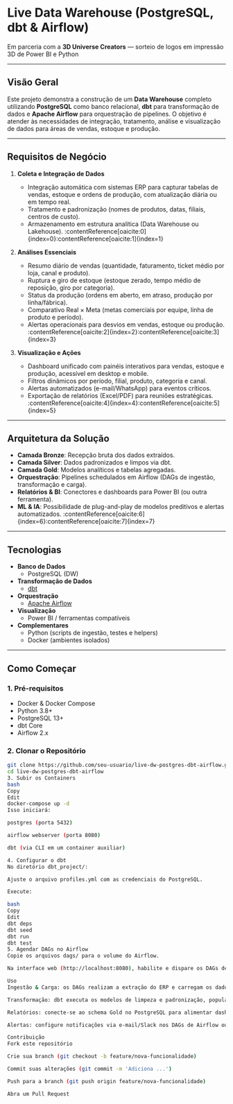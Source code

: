 # Live Data Warehouse (PostgreSQL, dbt & Airflow)

Em parceria com a **3D Universe Creators** — sorteio de logos em impressão 3D de Power BI e Python

---

## Visão Geral

Este projeto demonstra a construção de um **Data Warehouse** completo utilizando **PostgreSQL** como banco relacional, **dbt** para transformação de dados e **Apache Airflow** para orquestração de pipelines. O objetivo é atender às necessidades de integração, tratamento, análise e visualização de dados para áreas de vendas, estoque e produção.

---

## Requisitos de Negócio

1. **Coleta e Integração de Dados**  
   - Integração automática com sistemas ERP para capturar tabelas de vendas, estoque e ordens de produção, com atualização diária ou em tempo real.  
   - Tratamento e padronização (nomes de produtos, datas, filiais, centros de custo).  
   - Armazenamento em estrutura analítica (Data Warehouse ou Lakehouse). :contentReference[oaicite:0]{index=0}:contentReference[oaicite:1]{index=1}

2. **Análises Essenciais**  
   - Resumo diário de vendas (quantidade, faturamento, ticket médio por loja, canal e produto).  
   - Ruptura e giro de estoque (estoque zerado, tempo médio de reposição, giro por categoria).  
   - Status da produção (ordens em aberto, em atraso, produção por linha/fábrica).  
   - Comparativo Real × Meta (metas comerciais por equipe, linha de produto e período).  
   - Alertas operacionais para desvios em vendas, estoque ou produção. :contentReference[oaicite:2]{index=2}:contentReference[oaicite:3]{index=3}

3. **Visualização e Ações**  
   - Dashboard unificado com painéis interativos para vendas, estoque e produção, acessível em desktop e mobile.  
   - Filtros dinâmicos por período, filial, produto, categoria e canal.  
   - Alertas automatizados (e-mail/WhatsApp) para eventos críticos.  
   - Exportação de relatórios (Excel/PDF) para reuniões estratégicas. :contentReference[oaicite:4]{index=4}:contentReference[oaicite:5]{index=5}

---

## Arquitetura da Solução

- **Camada Bronze**: Recepção bruta dos dados extraídos.  
- **Camada Silver**: Dados padronizados e limpos via dbt.  
- **Camada Gold**: Modelos analíticos e tabelas agregadas.  
- **Orquestração**: Pipelines schedulados em Airflow (DAGs de ingestão, transformação e carga).  
- **Relatórios & BI**: Conectores e dashboards para Power BI (ou outra ferramenta).  
- **ML & IA**: Possibilidade de plug-and-play de modelos preditivos e alertas automatizados. :contentReference[oaicite:6]{index=6}:contentReference[oaicite:7]{index=7}

---

## Tecnologias

- **Banco de Dados**  
  - PostgreSQL (DW)  
- **Transformação de Dados**  
  - [dbt](https://www.getdbt.com/)  
- **Orquestração**  
  - [Apache Airflow](https://airflow.apache.org/)  
- **Visualização**  
  - Power BI / ferramentas compatíveis  
- **Complementares**  
  - Python (scripts de ingestão, testes e helpers)  
  - Docker (ambientes isolados)  

---

## Como Começar

### 1. Pré-requisitos

- Docker & Docker Compose  
- Python 3.8+  
- PostgreSQL 13+  
- dbt Core  
- Airflow 2.x  

### 2. Clonar o Repositório

```bash
git clone https://github.com/seu-usuario/live-dw-postgres-dbt-airflow.git
cd live-dw-postgres-dbt-airflow
3. Subir os Containers
bash
Copy
Edit
docker-compose up -d
Isso iniciará:

postgres (porta 5432)

airflow webserver (porta 8080)

dbt (via CLI em um container auxiliar)

4. Configurar o dbt
No diretório dbt_project/:

Ajuste o arquivo profiles.yml com as credenciais do PostgreSQL.

Execute:

bash
Copy
Edit
dbt deps
dbt seed
dbt run
dbt test
5. Agendar DAGs no Airflow
Copie os arquivos dags/ para o volume do Airflow.

Na interface web (http://localhost:8080), habilite e dispare os DAGs de ingestão e transformação.

Uso
Ingestão & Carga: os DAGs realizam a extração do ERP e carregam os dados na camada Bronze.

Transformação: dbt executa os modelos de limpeza e padronização, populando Silver e Gold.

Relatórios: conecte-se ao schema Gold no PostgreSQL para alimentar dashboards.

Alertas: configure notificações via e-mail/Slack nos DAGs de Airflow ou no nível de BI.

Contribuição
Fork este repositório

Crie sua branch (git checkout -b feature/nova-funcionalidade)

Commit suas alterações (git commit -m 'Adiciona ...')

Push para a branch (git push origin feature/nova-funcionalidade)

Abra um Pull Request
